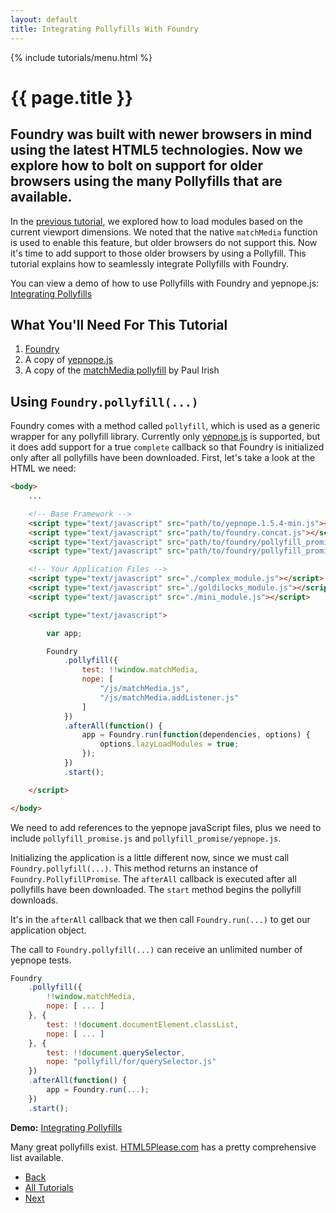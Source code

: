 ```yaml
---
layout: default
title: Integrating Pollyfills With Foundry
---
```


{% include tutorials/menu.html %}

# {{ page.title }}

<h2 class="intro">
    Foundry was built with newer browsers in mind using the latest HTML5
    technologies. Now we explore how to bolt on support for older browsers using
    the many Pollyfills that are available.
</h2>

In the [previous tutorial][0], we explored how to load modules based on the
current viewport dimensions. We noted that the native `matchMedia` function is
used to enable this feature, but older browsers do not support this. Now it's
time to add support to those older browsers by using a Pollyfill. This tutorial
explains how to seamlessly integrate Pollyfills with Foundry.

<div class="aside">
	You can view a demo of how to use Pollyfills with Foundry and yepnope.js:
	<a href="/tutorials/examples/integrating-pollyfills/">Integrating Pollyfills</a>
</div>

## What You'll Need For This Tutorial

1. [Foundry][1]
2. A copy of [yepnope.js][2]
3. A copy of the [matchMedia pollyfill][3] by Paul Irish

## Using `Foundry.pollyfill(...)`

Foundry comes with a method called `pollyfill`, which is used as a generic
wrapper for any pollyfill library. Currently only [yepnope.js][2] is supported,
but it does add support for a true `complete` callback so that Foundry is
initialized only after all pollyfills have been downloaded. First, let's take a
look at the HTML we need:

```html
<body>
	...

	<!-- Base Framework -->
	<script type="text/javascript" src="path/to/yepnope.1.5.4-min.js"></script>
	<script type="text/javascript" src="path/to/foundry.concat.js"></script>
	<script type="text/javascript" src="path/to/foundry/pollyfill_promise.js"></script>
	<script type="text/javascript" src="path/to/foundry/pollyfill_promise/yepnope.js"></script>

	<!-- Your Application Files -->
	<script type="text/javascript" src="./complex_module.js"></script>
	<script type="text/javascript" src="./goldilocks_module.js"></script>
	<script type="text/javascript" src="./mini_module.js"></script>

	<script type="text/javascript">

		var app;

		Foundry
			.pollyfill({
				test: !!window.matchMedia,
				nope: [
					"/js/matchMedia.js",
					"/js/matchMedia.addListener.js"
				]
			})
			.afterAll(function() {
				app = Foundry.run(function(dependencies, options) {
					options.lazyLoadModules = true;
				});
			})
			.start();

	</script>

</body>
```

We need to add references to the yepnope javaScript files, plus we need to
include `pollyfill_promise.js` and `pollyfill_promise/yepnope.js`.

Initializing the application is a little different now, since we must call
`Foundry.pollyfill(...)`. This method returns an instance of
`Foundry.PollyfillPromise`. The `afterAll` callback is executed after all
pollyfills have been downloaded. The `start` method begins the pollyfill
downloads.

It's in the `afterAll` callback that we then call `Foundry.run(...)` to get our
application object.

The call to `Foundry.pollyfill(...)` can receive an unlimited number of yepnope
tests.

```javascript
Foundry
	.pollyfill({
		!!window.matchMedia,
		nope: [ ... ]
	}, {
		test: !!document.documentElement.classList,
		nope: [ ... ]
	}, {
		test: !!document.querySelector,
		nope: "pollyfill/for/querySelector.js"
	})
	.afterAll(function() {
		app = Foundry.run(...);
	})
	.start();
```

__Demo:__ [Integrating Pollyfills](/tutorials/examples/integrating-pollyfills/)

Many great pollyfills exist. [HTML5Please.com][4] has a pretty comprehensive
list available.

<ul class="pagination">
    <li class="pagination-back"><a href="/tutorials/responsive-modules.html" title="Back: Responsive Modules Using CSS3 Media Queries">Back</a></li>
    <li class="pagination-up"><a href="/tutorials/">All Tutorials</a></li>
    <li class="pagination-next"><a href="/tutorials/TODO.html" title="Next: TODO">Next</a></li>
</ul>

[0]: /tutorials/responsive-modules.html
[1]: /downloads.html
[2]: http://yepnopejs.com
[3]: https://github.com/paulirish/matchMedia.js/
[4]: http://html5please.com/#polyfill
